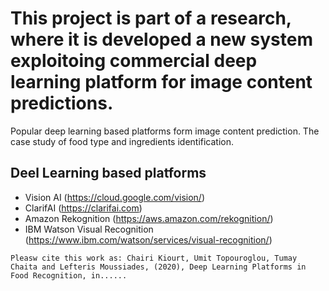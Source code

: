 # This project is part of a research, where it is developed a new system exploitoing commercial deep learning platform for image content predictions.
Popular deep learning based platforms form image content prediction. The case study of food type and ingredients identification.

## Deel Learning based platforms
- Vision AI (https://cloud.google.com/vision/)
- ClarifAI (https://clarifai.com)
- Amazon Rekognition (https://aws.amazon.com/rekognition/)
- IBM Watson Visual Recognition (https://www.ibm.com/watson/services/visual-recognition/)

```
Pleasw cite this work as: Chairi Kiourt, Umit Topouroglou, Tumay Chaita and Lefteris Moussiades, (2020), Deep Learning Platforms in Food Recognition, in......
```
